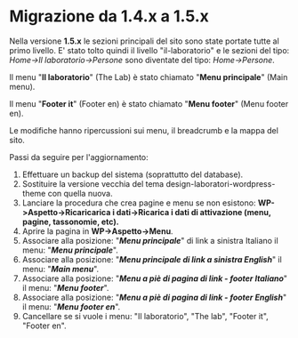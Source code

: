 # Migrazione da 1.4.x a 1.5.x

Nella versione **1.5.x** le sezioni principali del sito sono state portate tutte al primo livello.
E' stato tolto quindi il livello "il-laboratorio" e le sezioni del tipo: *Home->Il laboratorio->Persone* sono diventate del tipo: *Home->Persone*.

Il menu "**Il laboratorio**" (The Lab) è stato chiamato "**Menu principale**" (Main menu).

Il menu "**Footer it**" (Footer en) è stato chiamato "**Menu footer**" (Menu footer en).

Le modifiche hanno ripercussioni sui menu, il breadcrumb e la mappa del sito.

Passi da seguire per l'aggiornamento:

1) Effettuare un backup del sistema (soprattutto del database).
2) Sostituire la versione vecchia del tema design-laboratori-wordpress-theme con quella nuova.
3) Lanciare la procedura che crea pagine e menu se non esistono: **WP->Aspetto->Ricaricarica i dati->Ricarica i dati di attivazione (menu, pagine, tassonomie, etc).**
4) Aprire la pagina in **WP->Aspetto->Menu**.
5) Associare alla posizione:  "***Menu principale***" di link a sinistra Italiano il menu: "***Menu principale***".
6) Associare alla posizione: "***Menu principale di link a sinistra English***" il menu: "***Main menu***".
7) Associare alla posizione: "***Menu a piè di pagina di link - footer Italiano***" il menu: "***Menu footer***".
8) Associare alla posizione: "***Menu a piè di pagina di link - footer English***"  il menu:  "***Menu footer en***".
9) Cancellare se si vuole i menu: "Il laboratorio", "The lab", "Footer it", "Footer en".
